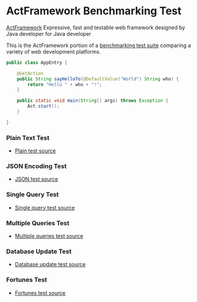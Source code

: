 # ActFramework Benchmarking Test

[ActFramework](https://github.com/actframework/actframework) Expressive, fast and testable web framework designed by Java developer for Java developer

This is the ActFramework portion of a [benchmarking test suite](../) comparing a variety of web development platforms.

```java
public class AppEntry {

    @GetAction
    public String sayHelloTo(@DefaultValue("World") String who) {
        return "Hello " + who + "!";
    }

    public static void main(String[] args) throws Exception {
        Act.start();
    }

}
```

### Plain Text Test
* [Plain test source](src/main/resources/conf/json_plaintext/routes.conf)

### JSON Encoding Test
* [JSON test source](src/main/java/com/techempower/act/controller/HelloWorldController.java)

### Single Query Test
* [Single query test source](src/main/java/com/techempower/act/controller/WorldController.java)

### Multiple Queries Test
* [Multiple queries test source](src/main/java/com/techempower/act/controller/WorldController.java)

### Database Update Test
* [Database update test source](src/main/java/com/techempower/act/controller/WorldController.java)

### Fortunes Test
* [Fortunes test source](src/main/java/com/techempower/act/controller/FortuneController.java)
